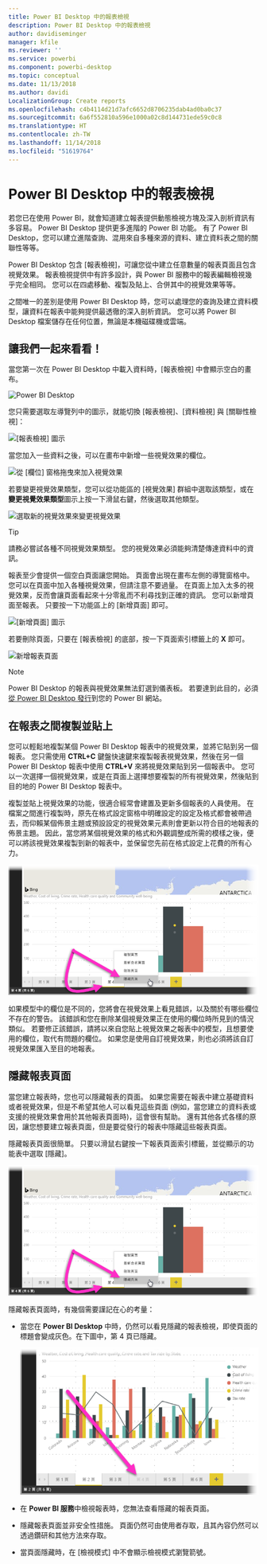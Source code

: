 ```yaml
---
title: Power BI Desktop 中的報表檢視
description: Power BI Desktop 中的報表檢視
author: davidiseminger
manager: kfile
ms.reviewer: ''
ms.service: powerbi
ms.component: powerbi-desktop
ms.topic: conceptual
ms.date: 11/13/2018
ms.author: davidi
LocalizationGroup: Create reports
ms.openlocfilehash: c4b4114d21d7afc6652d8706235dab4ad0ba0c37
ms.sourcegitcommit: 6a6f552810a596e1000a02c8d144731ede59c0c8
ms.translationtype: HT
ms.contentlocale: zh-TW
ms.lasthandoff: 11/14/2018
ms.locfileid: "51619764"
---
```

# <a name="report-view-in-power-bi-desktop"></a>Power BI Desktop 中的報表檢視
若您已在使用 Power BI，就會知道建立報表提供動態檢視方塊及深入剖析資訊有多容易。 Power BI Desktop 提供更多進階的 Power BI 功能。 有了 Power BI Desktop，您可以建立進階查詢、混用來自多種來源的資料、建立資料表之間的關聯性等等。

Power BI Desktop 包含 [報表檢視]，可讓您從中建立任意數量的報表頁面且包含視覺效果。 報表檢視提供中有許多設計，與 Power BI 服務中的報表編輯檢視幾乎完全相同。 您可以在四處移動、複製及貼上、合併其中的視覺效果等等。

之間唯一的差別是使用 Power BI Desktop 時，您可以處理您的查詢及建立資料模型，讓資料在報表中能夠提供最透徹的深入剖析資訊。 您可以將 Power BI Desktop 檔案儲存在任何位置，無論是本機磁碟機或雲端。

## <a name="lets-take-a-look"></a>讓我們一起來看看！
當您第一次在 Power BI Desktop 中載入資料時，[報表檢視] 中會顯示空白的畫布。

![Power BI Desktop](media/desktop-report-view/pbi_reportviewinpbidesigner_reportview.png)

您只需要選取左導覽列中的圖示，就能切換 [報表檢視]、[資料檢視] 與 [關聯性檢視]：

![[報表檢視] 圖示](media/desktop-report-view/pbi_reportviewinpbidesigner_changeview.png)

當您加入一些資料之後，可以在畫布中新增一些視覺效果的欄位。

![從 [欄位] 窗格拖曳來加入視覺效果](media/desktop-report-view/pbid_reportview_addvis.gif)

若要變更視覺效果類型，您可以從功能區的 [視覺效果] 群組中選取該類型，或在**變更視覺效果類型**圖示上按一下滑鼠右鍵，然後選取其他類型。

![選取新的視覺效果來變更視覺效果](media/desktop-report-view/pbid_reportview_changevis.gif)

> [!TIP]
> 請務必嘗試各種不同視覺效果類型。 您的視覺效果必須能夠清楚傳達資料中的資訊。

報表至少會提供一個空白頁面讓您開始。 頁面會出現在畫布左側的導覽窗格中。 您可以在頁面中加入各種視覺效果，但請注意不要過量。 在頁面上加入太多的視覺效果，反而會讓頁面看起來十分零亂而不利尋找到正確的資訊。 您可以新增頁面至報表。 只要按一下功能區上的 [新增頁面] 即可。

![[新增頁面] 圖示](media/desktop-report-view/pbidesignerreportviewnewpage.png)

若要刪除頁面，只要在 [報表檢視] 的底部，按一下頁面索引標籤上的 **X** 即可。

![新增報表頁面](media/desktop-report-view/pbi_reportviewinpbidesigner_deletepage.png)

> [!NOTE]
> Power BI Desktop 的報表與視覺效果無法釘選到儀表板。 若要達到此目的，必須[從 Power BI Desktop 發行](desktop-upload-desktop-files.md)到您的 Power BI 網站。

## <a name="copy-and-paste-between-reports"></a>在報表之間複製並貼上

您可以輕鬆地複製某個 Power BI Desktop 報表中的視覺效果，並將它貼到另一個報表。 您只需使用 **CTRL+C** 鍵盤快速鍵來複製報表視覺效果，然後在另一個 Power BI Desktop 報表中使用 **CTRL+V** 來將視覺效果貼到另一個報表中。 您可以一次選擇一個視覺效果，或是在頁面上選擇想要複製的所有視覺效果，然後貼到目的地的 Power BI Desktop 報表中。 

複製並貼上視覺效果的功能，很適合經常會建置及更新多個報表的人員使用。 在檔案之間進行複製時，原先在格式設定窗格中明確設定的設定及格式都會被帶過去，而仰賴某個佈景主題或預設設定的視覺效果元素則會更新以符合目的地報表的佈景主題。 因此，當您將某個視覺效果的格式和外觀調整成所需的模樣之後，便可以將該視覺效果複製到新的報表中，並保留您先前在格式設定上花費的所有心力。

![複製/貼上視覺效果上的錯誤 - 沒有資料欄位](media/desktop-report-view/report-view_05.png)

如果模型中的欄位是不同的，您將會在視覺效果上看見錯誤，以及關於有哪些欄位不存在的警告。 該錯誤和您在刪除某個視覺效果正在使用的欄位時所見到的情況類似。 若要修正該錯誤，請將以來自您貼上視覺效果之報表中的模型，且想要使用的欄位，取代有問題的欄位。 如果您是使用自訂視覺效果，則也必須將該自訂視覺效果匯入至目的地報表。




## <a name="hide-report-pages"></a>隱藏報表頁面

當您建立報表時，您也可以隱藏報表的頁面。 如果您需要在報表中建立基礎資料或者視覺效果，但是不希望其他人可以看見這些頁面 (例如，當您建立的資料表或支援的視覺效果會用於其他報表頁面時)，這會很有幫助。 還有其他各式各樣的原因，讓您想要建立報表頁面，但是要從發行的報表中隱藏這些報表頁面。 

隱藏報表頁面很簡單。 只要以滑鼠右鍵按一下報表頁面索引標籤，並從顯示的功能表中選取 [隱藏]。

![隱藏頁面選項](media/desktop-report-view/report-view_05.png)

隱藏報表頁面時，有幾個需要謹記在心的考量：

* 當您在 **Power BI Desktop** 中時，仍然可以看見隱藏的報表檢視，即使頁面的標題會變成灰色。在下圖中，第 4 頁已隱藏。

    ![已隱藏且呈現灰色的頁面](media/desktop-report-view/report-view_06.png)

* 在 **Power BI 服務**中檢視報表時，您無法查看隱藏的報表頁面。

* 隱藏報表頁面並非安全性措施。 頁面仍然可由使用者存取，且其內容仍然可以透過鑽研和其他方法來存取。

* 當頁面隱藏時，在 [檢視模式] 中不會顯示檢視模式瀏覽箭號。

